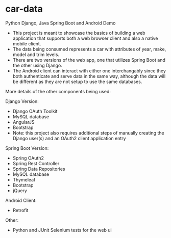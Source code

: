 # car-data
Python Django, Java Spring Boot and Android Demo

- This project is meant to showcase the basics of building a web application that supports both a web browser client and also a native mobile client.
- The data being consumed represents a car with attributes of year, make, model and trim levels.
- There are two versions of the web app, one that utilizes Spring Boot and the other using Django.
- The Android client can interact with either one interchangably since they both authenticate and serve data in the same way, although the data will be different as they are not setup to use the same databases.

More details of the other components being used:

Django Version:
- Django OAuth Toolkit
- MySQL database
- AngularJS
- Bootstrap
- Note: this project also requires additional steps of manually creating the Django user(s) and an OAuth2 client application entry

Spring Boot Version:
- Spring OAuth2
- Spring Rest Controller
- Spring Data Repositories
- MySQL database
- Thymeleaf
- Bootstrap
- jQuery

Android Client:
- Retrofit

Other:
- Python and JUnit Selenium tests for the web ui
